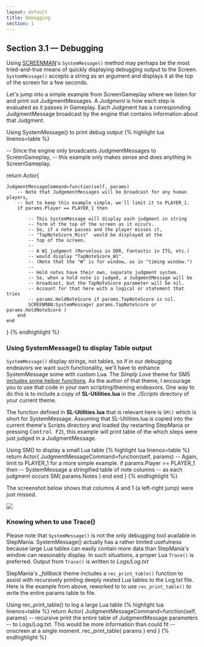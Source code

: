 ```yaml
---
layout: default
title: Debugging
section: 1
---
```


## Section 3.1 &mdash; Debugging

Using <a href="{{site.baseurl}}/Singletons/SCREENMAN.html">SCREENMAN</a>'s `SystemMessage()` method may perhaps be the most tried-and-true means of quickly displaying debugging output to the Screen.  `SystemMessage()` accepts a string as an argument and displays it at the top of the screen for a few seconds.

Let's jump into a simple example from ScreenGameplay where we listen for and print out JudgmentMessages.  A *Judgment* is how each step is evaluated as it passes in Gameplay.  Each Judgment has a corresponding JudgmentMessage broadcast by the engine that contains information about that Judgment.

<span class="CodeExample-Title">Using SystemMessage() to print debug output</span>
{% highlight lua linenos=table %}

-- Since the engine only broadcasts JudgmentMessages to ScreenGameplay,
-- this example only makes sense and does anything in ScreenGameplay.

return Actor{

	JudgmentMessageCommand=function(self, params)
		-- Note that JudgementMessages will be broadcast for any human players,
		-- but to keep this example simple, we'll limit it to PLAYER_1.
		if params.Player == PLAYER_1 then

			-- This SystemMessage will display each judgment in string
			-- form at the top of the screen as it occurs.
			-- So, if a note passes and the player misses it,
			-- "TapNoteScore_Miss"  would be displayed at the
			-- top of the screen.
			--
			-- A W1 judgment (Marvelous in DDR, Fantastic in ITG, etc.)
			-- would display "TapNoteScore_W1".
			-- (Note that the "W" is for window, as in "timing window.")
			--
			-- Hold notes have their own, separate judgment system.
			-- So, when a hold note is judged, a JudgmentMessage will be
			-- broadcast, but the TapNoteScore parameter will be nil.
			-- Account for that here with a logical or statement that tries
			-- params.HoldNoteScore if params.TapNoteScore is nil.
			SCREENMAN:SystemMessage( params.TapNoteScore or params.HoldNoteScore )
		end
	end
}
{% endhighlight %}


### Using SystemMessage() to display Table output

`SystemMessage()` display strings, not tables, so if in our debugging endeavors we want such functionality, we'll have to enhance SystemMessage some with custom Lua.  The *Simply Love* theme for SM5 <a href="https://github.com/dguzek/Simply-Love-SM5/blob/master/Scripts/SL-Utilities.lua#L51-L72">includes some helper functions</a>.  As the author of that theme, I encourage you to use that code in your own scripting/theming endeavors.  One way to do this is to include a copy of **SL-Utilities.lua** in the *./Scripts* directory of your current theme.

The function defined in **SL-Utilities.lua** that is relevant here is `SM()`  which is short for SystemMessage.  Assuming that SL-Utilities.lua is copied into the current theme's Scripts directory and loaded (by restarting StepMania or pressing <kbd>Control F2</kbd>), this example will print table of the which steps were just judged in a JudgmentMessage.

<span class="CodeExample-Title">Using SM() to display a small Lua table</span>
{% highlight lua linenos=table %}
return Actor{
	JudgmentMessageCommand=function(self, params)
		-- Again, limit to  PLAYER_1 for a more simple example.
		if params.Player == PLAYER_1 then
			-- SystemMessage a stringified table of note columns
			-- as each judgment occurs
			SM( params.Notes )
		end
	end
}
{% endhighlight %}

The screenshot below shows that columns 4 and 1 (a left-right jump) were just missed.

<img src="{{ site.baseurl }}/images/using-SM-to-debug-table.png">

### Knowing when to use Trace()

 Please note that `SystemMessage()` is not the only debugging tool available in StepMania.  SystemMessage() actually has a rather limited usefulness because large Lua tables can easily contain more data than StepMania's window can reasonably display.  In such situations, a proper Lua `Trace()` is preferred.  Output from `Trace()` is written to *Logs/Log.txt*

 StepMania's *_fallback* theme includes a  `rec_print_table()` function to assist with recursively printing deeply nested Lua tables to the Log.txt file.  Here is the example from above, reworked to to use `rec_print_table()` to write the entire params table to file.

 <span class="CodeExample-Title">Using rec_print_table() to log a large Lua table</span>
 {% highlight lua linenos=table %}
 return Actor{
 	JudgmentMessageCommand=function(self, params)
		-- recursive print the entire table of JudgmentMessage parameters
		-- to Logs/Log.txt.  This would be more information than could fit
		-- onscreen at a single moment.
		rec_print_table( params )
	end
 }
 {% endhighlight %}

